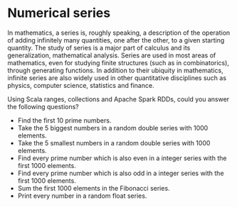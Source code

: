 # Numerical series

In mathematics, a series is, roughly speaking, a description of the operation of adding infinitely many quantities, one after the other, to a given starting quantity. The study of series is a major part of calculus and its generalization, mathematical analysis. Series are used in most areas of mathematics, even for studying finite structures (such as in combinatorics), through generating functions. In addition to their ubiquity in mathematics, infinite series are also widely used in other quantitative disciplines such as physics, computer science, statistics and finance.

Using Scala ranges, collections and Apache Spark RDDs, could you answer the following questions?

* Find the first 10 prime numbers.
* Take the 5 biggest numbers in a random double series with 1000 elements.
* Take the 5 smallest numbers in a random double series with 1000 elements.
* Find every prime number which is also even in a integer series with the first 1000 elements.
* Find every prime number which is also odd in a integer series with the first 1000 elements.
* Sum the first 1000 elements in the Fibonacci series.
* Print every number in a random float series.
